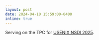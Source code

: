 ```yaml
---
layout: post
date: 2024-04-10 15:59:00-0400
inline: true
---
```


Serving on the TPC for [USENIX NSDI 2025](https://www.usenix.org/conference/nsdi25).
